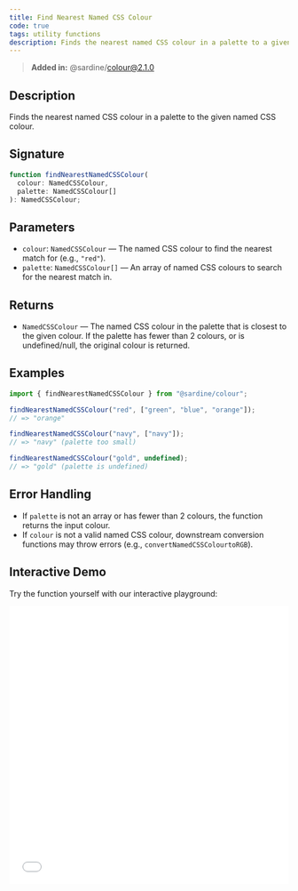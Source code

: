 ```yaml
---
title: Find Nearest Named CSS Colour
code: true
tags: utility functions
description: Finds the nearest named CSS colour in a palette to a given named CSS colour.
---
```


> **Added in:** @sardine/colour@2.1.0

## Description

Finds the nearest named CSS colour in a palette to the given named CSS colour.

## Signature

```typescript
function findNearestNamedCSSColour(
  colour: NamedCSSColour,
  palette: NamedCSSColour[]
): NamedCSSColour;
```

## Parameters

- `colour`: `NamedCSSColour` — The named CSS colour to find the nearest match for (e.g., `"red"`).
- `palette`: `NamedCSSColour[]` — An array of named CSS colours to search for the nearest match in.

## Returns

- `NamedCSSColour` — The named CSS colour in the palette that is closest to the given colour. If the palette has fewer than 2 colours, or is undefined/null, the original colour is returned.

## Examples

```typescript
import { findNearestNamedCSSColour } from "@sardine/colour";

findNearestNamedCSSColour("red", ["green", "blue", "orange"]);
// => "orange"

findNearestNamedCSSColour("navy", ["navy"]);
// => "navy" (palette too small)

findNearestNamedCSSColour("gold", undefined);
// => "gold" (palette is undefined)
```

## Error Handling

- If `palette` is not an array or has fewer than 2 colours, the function returns the input colour.
- If `colour` is not a valid named CSS colour, downstream conversion functions may throw errors (e.g., `convertNamedCSSColourtoRGB`).

## Interactive Demo

Try the function yourself with our interactive playground:

<iframe
  src="/playground/findNearestNamedCSSColour.html"
  title="findNearestNamedCSSColour"
  width="100%"
  height="500px"
  style="border:0; overflow:hidden;"
  sandbox="allow-scripts allow-same-origin"
></iframe>
